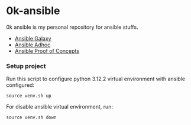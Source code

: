 # 0k-ansible
0k ansible is my personal repository for ansible stuffs.

<!-- TOC -->

- [Ansible Galaxy](https://github.com/lbrealdev/0k-ansible/blob/main/ansible-galaxy.md)
- [Ansible Adhoc](https://github.com/lbrealdev/0k-ansible/blob/main/ansible-adhoc.md)
- [Ansible Proof of Concepts](https://github.com/lbrealdev/0k-ansible/blob/main/poc/README.md)

### Setup project

Run this script to configure python 3.12.2 virtual environment with ansible configured:
```shell
source venv.sh up
```

For disable ansible virtual environment, run:
```shell
source venv.sh down
```
